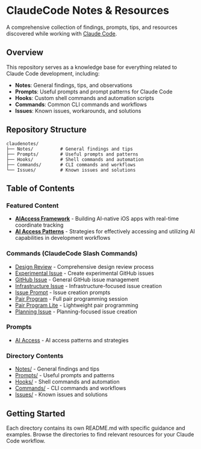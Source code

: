 # ClaudeCode Notes & Resources

A comprehensive collection of findings, prompts, tips, and resources discovered while working with [Claude Code](https://claude.ai/code).

## Overview

This repository serves as a knowledge base for everything related to Claude Code development, including:

- **Notes**: General findings, tips, and observations
- **Prompts**: Useful prompts and prompt patterns for Claude Code
- **Hooks**: Custom shell commands and automation scripts
- **Commands**: Common CLI commands and workflows
- **Issues**: Known issues, workarounds, and solutions

## Repository Structure

```
claudenotes/
├── Notes/          # General findings and tips
├── Prompts/        # Useful prompts and patterns
├── Hooks/          # Shell commands and automation
├── Commands/       # CLI commands and workflows
└── Issues/         # Known issues and solutions
```

## Table of Contents

### Featured Content
- **[AIAccess Framework](https://github.com/conorluddy/claudenotes/blob/main/Notes/AIAccess.md)** - Building AI-native iOS apps with real-time coordinate tracking
- **[AI Access Patterns](https://github.com/conorluddy/claudenotes/blob/main/Prompts/ai-access.md)** - Strategies for effectively accessing and utilizing AI capabilities in development workflows

### Commands (ClaudeCode Slash Commands)
- [Design Review](https://github.com/conorluddy/claudenotes/blob/main/Commands/design-review.md) - Comprehensive design review process
- [Experimental Issue](https://github.com/conorluddy/claudenotes/blob/main/Commands/experimental-issue.md) - Create experimental GitHub issues
- [GitHub Issue](https://github.com/conorluddy/claudenotes/blob/main/Commands/gh-issue.md) - General GitHub issue management
- [Infrastructure Issue](https://github.com/conorluddy/claudenotes/blob/main/Commands/infra-issue.md) - Infrastructure-focused issue creation
- [Issue Prompt](https://github.com/conorluddy/claudenotes/blob/main/Commands/issue-prompt.md) - Issue creation prompts
- [Pair Program](https://github.com/conorluddy/claudenotes/blob/main/Commands/pair-program.md) - Full pair programming session
- [Pair Program Lite](https://github.com/conorluddy/claudenotes/blob/main/Commands/pair-program-lite.md) - Lightweight pair programming
- [Planning Issue](https://github.com/conorluddy/claudenotes/blob/main/Commands/planning-issue.md) - Planning-focused issue creation

### Prompts
- [AI Access](https://github.com/conorluddy/claudenotes/blob/main/Prompts/ai-access.md) - AI access patterns and strategies

### Directory Contents
- [Notes/](Notes/) - General findings and tips
- [Prompts/](Prompts/) - Useful prompts and patterns
- [Hooks/](Hooks/) - Shell commands and automation
- [Commands/](Commands/) - CLI commands and workflows
- [Issues/](Issues/) - Known issues and solutions

## Getting Started

Each directory contains its own README.md with specific guidance and examples. Browse the directories to find relevant resources for your Claude Code workflow.

